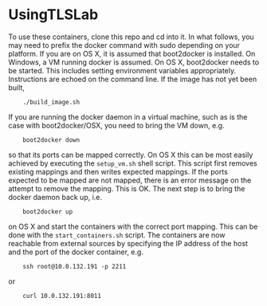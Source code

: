 # UsingTLSLab

To use these containers, clone this repo and cd into it. In what follows, you may need to prefix the docker command with sudo depending on your platform.
If you are on OS X, it is assumed that boot2docker is installed. On Windows, a VM running docker is assumed.
On OS X, boot2docker needs to be started. This includes setting environment variables appropriately. Instructions are echoed on the command line.
If the image has not yet been built,
```
    ./build_image.sh
```
If you are running the docker daemon in a virtual machine, such as is the case with boot2docker/OSX, you need to bring the VM down, e.g.
```
    boot2docker down
```
so that its ports can be mapped correctly. On OS X this can be most easily achieved by executing the `setup_vm.sh` shell script. This script first removes existing mappings and then writes expected mappings. If the ports expected to be mapped are not mapped, there is an error message on the attempt to remove the mapping. This is OK.
The next step is to bring the docker daemon back up, i.e.
```
    boot2docker up
```
on OS X and start the containers with the correct port mapping. This can be done with the `start_containers.sh` script.
The containers are now reachable from external sources by specifying the IP address of the host and the port of the docker container, e.g.
```
    ssh root@10.0.132.191 -p 2211
```
or
```
    curl 10.0.132.191:8011
```
